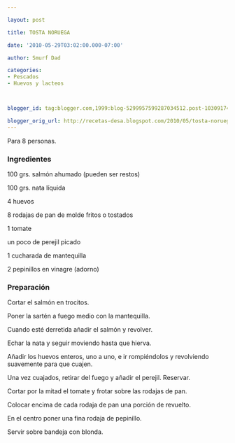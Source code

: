 ```yaml
---

layout: post

title: TOSTA NORUEGA

date: '2010-05-29T03:02:00.000-07:00'

author: Smurf Dad

categories:
- Pescados
- Huevos y lacteos



blogger_id: tag:blogger.com,1999:blog-5299957599287034512.post-1030917439827231016

blogger_orig_url: http://recetas-desa.blogspot.com/2010/05/tosta-noruega.html
---
```


Para 8 personas.

<h3>Ingredientes</h3>

100 grs. salmón ahumado (pueden ser restos)

100 grs. nata líquida

4 huevos

8 rodajas de pan de molde fritos o tostados

1 tomate

un poco de perejil picado

1 cucharada de mantequilla

2 pepinillos en vinagre (adorno)

<h3>Preparación</h3>

Cortar el salmón en trocitos.

Poner la sartén a fuego medio con la mantequilla.

Cuando esté derretida añadir el salmón y revolver.

Echar la nata y seguir moviendo hasta que hierva.

Añadir los huevos enteros, uno a uno, e ir rompiéndolos y revolviendo suavemente para que cuajen.

Una vez cuajados, retirar del fuego y añadir el perejil. Reservar.

Cortar por la mitad el tomate y frotar sobre las rodajas de pan.

Colocar encima de cada rodaja de pan una porción de revuelto.

En el centro poner una fina rodaja de pepinillo.

Servir sobre bandeja con blonda.